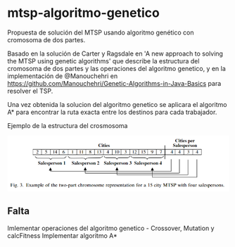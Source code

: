 # mtsp-algoritmo-genetico
Propuesta de solución del MTSP usando algoritmo genético con cromosoma de dos partes.

Basado en la solución de Carter y Ragsdale en 'A new approach to solving the MTSP using genetic algorithms' que describe la estructura del cromosoma 
de dos partes y las operaciones del algoritmo genetico, y en la implementación de @Manouchehri en https://github.com/Manouchehri/Genetic-Algorithms-in-Java-Basics
para resolver el TSP.

Una vez obtenida la solucion del algoritmo genetico se aplicara el algoritmo A* para encontrar la ruta exacta entre los destinos para cada trabajador.

Ejemplo de la estructura del crosmosoma

![alt text](https://github.com/404MS/mtsp-algoritmo-genetico/blob/master/chromosome-structure.png?raw=true)


## Falta

Imlementar operaciones del algoritmo genetico - Crossover, Mutation y calcFitness
Implementar algoritmo A*
